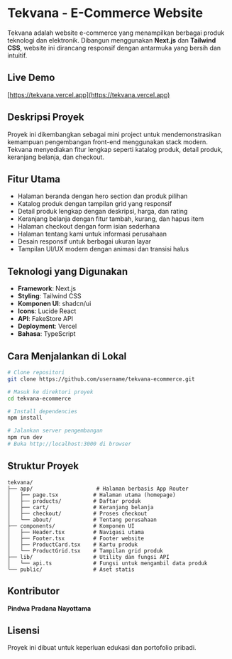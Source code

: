 # Tekvana - E-Commerce Website

Tekvana adalah website e-commerce yang menampilkan berbagai produk teknologi dan elektronik. Dibangun menggunakan **Next.js** dan **Tailwind CSS**, website ini dirancang responsif dengan antarmuka yang bersih dan intuitif.

## Live Demo

[https://tekvana.vercel.app](https://tekvana.vercel.app)

## Deskripsi Proyek

Proyek ini dikembangkan sebagai mini project untuk mendemonstrasikan kemampuan pengembangan front-end menggunakan stack modern. Tekvana menyediakan fitur lengkap seperti katalog produk, detail produk, keranjang belanja, dan checkout.

## Fitur Utama

* Halaman beranda dengan hero section dan produk pilihan
* Katalog produk dengan tampilan grid yang responsif
* Detail produk lengkap dengan deskripsi, harga, dan rating
* Keranjang belanja dengan fitur tambah, kurang, dan hapus item
* Halaman checkout dengan form isian sederhana
* Halaman tentang kami untuk informasi perusahaan
* Desain responsif untuk berbagai ukuran layar
* Tampilan UI/UX modern dengan animasi dan transisi halus

## Teknologi yang Digunakan

* **Framework**: Next.js 
* **Styling**: Tailwind CSS
* **Komponen UI**: shadcn/ui
* **Icons**: Lucide React
* **API**: FakeStore API
* **Deployment**: Vercel
* **Bahasa**: TypeScript

## Cara Menjalankan di Lokal

```bash
# Clone repositori
git clone https://github.com/username/tekvana-ecommerce.git

# Masuk ke direktori proyek
cd tekvana-ecommerce

# Install dependencies
npm install

# Jalankan server pengembangan
npm run dev
# Buka http://localhost:3000 di browser
```

## Struktur Proyek

```
tekvana/
├── app/                    # Halaman berbasis App Router
│   ├── page.tsx           # Halaman utama (homepage)
│   ├── products/          # Daftar produk
│   ├── cart/              # Keranjang belanja
│   ├── checkout/          # Proses checkout
│   └── about/             # Tentang perusahaan
├── components/            # Komponen UI
│   ├── Header.tsx         # Navigasi utama
│   ├── Footer.tsx         # Footer website
│   ├── ProductCard.tsx    # Kartu produk
│   └── ProductGrid.tsx    # Tampilan grid produk
├── lib/                   # Utility dan fungsi API
│   └── api.ts             # Fungsi untuk mengambil data produk
└── public/                # Aset statis
```

## Kontributor

**Pindwa Pradana Nayottama**

## Lisensi

Proyek ini dibuat untuk keperluan edukasi dan portofolio pribadi.
